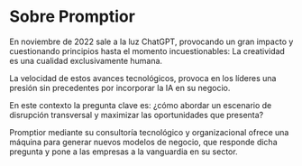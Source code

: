 # Sobre Promptior

En noviembre de 2022 sale a la luz ChatGPT, provocando un gran impacto y cuestionando principios hasta el momento incuestionables: La creatividad es una cualidad exclusivamente humana.

La velocidad de estos avances tecnológicos, provoca en los líderes una presión sin precedentes por incorporar la IA en su negocio.

En este contexto la pregunta clave es: ¿cómo abordar un escenario de disrupción transversal y maximizar las oportunidades que presenta?

Promptior mediante su consultoría tecnológico y organizacional ofrece una máquina para generar nuevos modelos de negocio, que responde dicha pregunta y pone a las empresas a la vanguardia en su sector. 